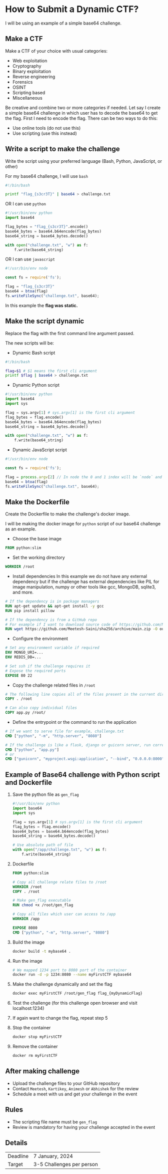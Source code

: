 # How to Submit a Dynamic CTF?

I will be using an example of a simple base64 challenge.

## Make a CTF
Make a CTF of your choice with usual categories:

- Web exploitation
- Cryptography
- Binary exploitation
- Reverse engineering
- Forensics
- OSINT
- Scripting based
- Miscellaneous

Be creative and combine two or more categories if needed.
Let say I create a simple base64 challenge in which user has to decode the base64 to get the flag. First I need to encode the flag.
There can be two ways to do this:
- Use online tools (do not use this)
- Use scripting (use this instead)

## Write a script to make the challenge

Write the script using your preferred language (Bash, Python, JavaScript, or other)

For my base64 challenge, I will use `bash`
```bash
#!/bin/bash 

printf "flag_{s3cr3T}" | base64 > challenge.txt
```

OR I can use `python`
```python 
#!/usr/bin/env python
import base64

flag_bytes = "flag_{s3cr3T}".encode()
base64_bytes = base64.b64encode(flag_bytes)
base64_string = base64_bytes.decode()

with open("challenge.txt", "w") as f:
    f.write(base64_string)
```

OR I can use `javascript`
```js
#!/usr/bin/env node

const fs = require('fs');

flag = "flag_{s3cr3T}"
base64 = btoa(flag)
fs.writeFileSync("challenge.txt", base64);
```

In this example the **flag was static.**

## Make the script dynamic

Replace the flag with the first command line argument passed.

The new scripts will be:

- Dynamic Bash script
```bash
#!/bin/bash 

flag=$1 # $1 means the first cli argument
printf $flag | base64 > challenge.txt
```

- Dynamic Python script
```python 
#!/usr/bin/env python
import base64
import sys 

flag = sys.argv[1] # sys.argv[1] is the first cli argument
flag_bytes = flag.encode()
base64_bytes = base64.b64encode(flag_bytes)
base64_string = base64_bytes.decode()

with open("challenge.txt", "w") as f:
    f.write(base64_string)
```

- Dynamic JavaScript script
```js
#!/usr/bin/env node

const fs = require('fs');

flag = process.argv[2] // In node the 0 and 1 index will be `node` and filename so the first cli argument will be at index 2
base64 = btoa(flag)
fs.writeFileSync("challenge.txt", base64);
```

## Make the Dockerfile
Create the Dockerfile to make the challenge's docker image.

I will be making the docker image for `python` script of our base64 challenge as an example.

- Choose the base image
```dockerfile
FROM python:slim
```
- Set the working directory
```dockerfile
WORKDIR /root 
```
- Install dependencies
In this example we do not have any external dependency but if the challenge has external dependencies like PIL for image manipulation, numpy or other tools like gcc, MongoDB, sqlite3, and more.
```dockerfile
# If the dependency is in package managers
RUN apt-get update && apt-get install -y gcc
RUN pip install pillow

# If the dependency is from a GitHub repo 
# For example if I want to download source code of https://github.com/Meetesh-Saini/sha256 repo's main branch, I would run the following command
RUN wget https://github.com/Meetesh-Saini/sha256/archive/main.zip -O out.zip && unzip out.zip
```
- Configure the environment
```dockerfile
# Set any environment variable if required
ENV MONGO_URI=...
ENV REDIS_DB=...

# Set ssh if the challenge requires it
# Expose the required ports
EXPOSE 80 22
```

- Copy the challenge related files in `/root`
```dockerfile
# The following line copies all of the files present in the current directory to the `/root` of the docker container
COPY . /root 

# Can also copy individual files 
COPY app.py /root/
```

- Define the entrypoint or the command to run the application
```dockerfile
# If we want to serve file for example, challenge.txt 
CMD ["python", "-m", "http.server", "8080"]

# If the challenge is like a flask, django or guicorn server, run corresponding commands
CMD ["python", "app.py"]
# or 
CMD ["gunicorn", "myproject.wsgi:application", "--bind", "0.0.0.0:8000"]
```

## Example of Base64 challenge with Python script and Dockerfile

1. Save the python file as `gen_flag`
    ```python
    #!/usr/bin/env python
    import base64
    import sys 

    flag = sys.argv[1] # sys.argv[1] is the first cli argument
    flag_bytes = flag.encode()
    base64_bytes = base64.b64encode(flag_bytes)
    base64_string = base64_bytes.decode()

    # Use absolute path of file
    with open("/app/challenge.txt", "w") as f:
        f.write(base64_string)
    ```

1. Dockerfile
    ```dockerfile
    FROM python:slim

    # Copy all challenge relate files to /root
    WORKDIR /root 
    COPY . /root 

    # Make gen_flag executable
    RUN chmod +x /root/gen_flag

    # Copy all files which user can access to /app 
    WORKDIR /app

    EXPOSE 8080
    CMD ["python", "-m", "http.server", "8080"]
    ```

1. Build the image 
    ```bash
    docker build -t mybase64 .
    ```

1. Run the image
    ```bash 
    # We mapped 1234 port to 8080 port of the container
    docker run -d -p 1234:8080 --name myFirstCTF mybase64
    ```

1. Make the challenge dynamically and set the flag 
    ```bash 
    docker exec myFirstCTF /root/gen_flag flag_{myDynamicFlag}
    ```

1. Test the challenge (for this challenge open browser and visit localhost:1234)

1. If again want to change the flag, repeat step 5

1. Stop the container
    ```bash 
    docker stop myFirstCTF
    ```

1. Remove the container
    ```bash 
    docker rm myFirstCTF
    ```

## After making challenge
- Upload the challenge files to your GitHub repository
- Contact `Meetesh`, `Kartikey`, `Animesh` or `Abhishek` for the review
- Schedule a meet with us and get your challenge in the event 

## Rules 
- The scripting file name must be `gen_flag`
- Review is mandatory for having your challenge accepted in the event

## Details
|||
|-|-|
| Deadline | 7 January, 2024 |
| Target | 3-5 Challenges per person |
